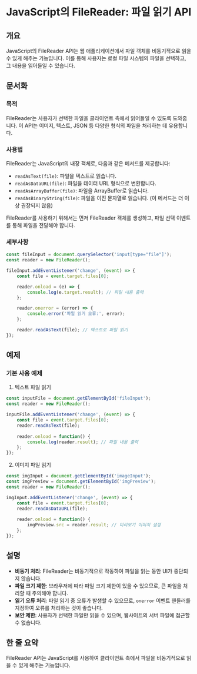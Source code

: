 <!--
Meta Description: # JavaScript의 FileReader: 파일 읽기 API ## 개요 JavaScript의 FileReader API는 웹 애플리케이션에서 파일 객체를 비동기적으로 읽을 수 있게 해주는 기능입니다. 이를 통해 사용자는 로컬 파일 시스템의 파일을 선택하고, 그 내용...
Meta Keywords: reader, 파일을, file, const, filereader
-->

# JavaScript의 FileReader: 파일 읽기 API

## 개요
JavaScript의 FileReader API는 웹 애플리케이션에서 파일 객체를 비동기적으로 읽을 수 있게 해주는 기능입니다. 이를 통해 사용자는 로컬 파일 시스템의 파일을 선택하고, 그 내용을 읽어들일 수 있습니다.

## 문서화
### 목적
FileReader는 사용자가 선택한 파일을 클라이언트 측에서 읽어들일 수 있도록 도와줍니다. 이 API는 이미지, 텍스트, JSON 등 다양한 형식의 파일을 처리하는 데 유용합니다.

### 사용법
FileReader는 JavaScript의 내장 객체로, 다음과 같은 메서드를 제공합니다:
- `readAsText(file)`: 파일을 텍스트로 읽습니다.
- `readAsDataURL(file)`: 파일을 데이터 URL 형식으로 변환합니다.
- `readAsArrayBuffer(file)`: 파일을 ArrayBuffer로 읽습니다.
- `readAsBinaryString(file)`: 파일을 이진 문자열로 읽습니다. (이 메서드는 더 이상 권장되지 않음)

FileReader를 사용하기 위해서는 먼저 FileReader 객체를 생성하고, 파일 선택 이벤트를 통해 파일을 전달해야 합니다.

### 세부사항
```javascript
const fileInput = document.querySelector('input[type="file"]');
const reader = new FileReader();

fileInput.addEventListener('change', (event) => {
    const file = event.target.files[0];

    reader.onload = (e) => {
        console.log(e.target.result); // 파일 내용 출력
    };

    reader.onerror = (error) => {
        console.error('파일 읽기 오류:', error);
    };

    reader.readAsText(file); // 텍스트로 파일 읽기
});
```

## 예제
### 기본 사용 예제
1. 텍스트 파일 읽기
```javascript
const inputFile = document.getElementById('fileInput');
const reader = new FileReader();

inputFile.addEventListener('change', (event) => {
    const file = event.target.files[0];
    reader.readAsText(file);
    
    reader.onload = function() {
        console.log(reader.result); // 파일 내용 출력
    };
});
```

2. 이미지 파일 읽기
```javascript
const imgInput = document.getElementById('imageInput');
const imgPreview = document.getElementById('imgPreview');
const reader = new FileReader();

imgInput.addEventListener('change', (event) => {
    const file = event.target.files[0];
    reader.readAsDataURL(file);
    
    reader.onload = function() {
        imgPreview.src = reader.result; // 미리보기 이미지 설정
    };
});
```

## 설명
- **비동기 처리**: FileReader는 비동기적으로 작동하여 파일을 읽는 동안 UI가 중단되지 않습니다.
- **파일 크기 제한**: 브라우저에 따라 파일 크기 제한이 있을 수 있으므로, 큰 파일을 처리할 때 주의해야 합니다.
- **읽기 오류 처리**: 파일 읽기 중 오류가 발생할 수 있으므로, `onerror` 이벤트 핸들러를 지정하여 오류를 처리하는 것이 좋습니다.
- **보안 제한**: 사용자가 선택한 파일만 읽을 수 있으며, 웹사이트의 서버 파일에 접근할 수 없습니다.

## 한 줄 요약
FileReader API는 JavaScript를 사용하여 클라이언트 측에서 파일을 비동기적으로 읽을 수 있게 해주는 기능입니다.
